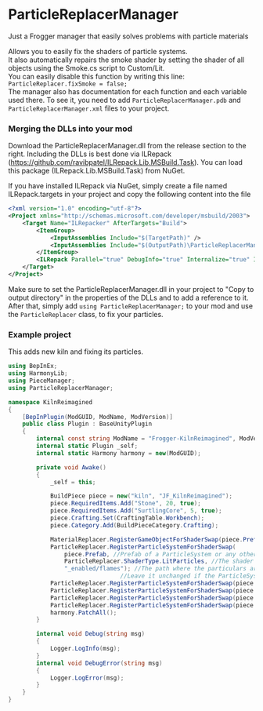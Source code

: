 # ParticleReplacerManager
 Just a Frogger manager that easily solves problems with particle materials

Allows you to easily fix the shaders of particle systems.<br>
It also automatically repairs the smoke shader by setting the shader of all objects using the Smoke.cs script to Custom/Lit.<br>
You can easily disable this function by writing this line: ```ParticleReplacer.fixSmoke = false;```<br>
The manager also has documentation for each function and each variable used there. To see it, you need to add ```ParticleReplacerManager.pdb``` and ```ParticleReplacerManager.xml``` files to your project.

### Merging the DLLs into your mod
Download the ParticleReplacerManager.dll from the release section to the right. Including the DLLs is best done via ILRepack (https://github.com/ravibpatel/ILRepack.Lib.MSBuild.Task). You can load this package (ILRepack.Lib.MSBuild.Task) from NuGet.

If you have installed ILRepack via NuGet, simply create a file named ILRepack.targets in your project and copy the following content into the file

```xml
<?xml version="1.0" encoding="utf-8"?>
<Project xmlns="http://schemas.microsoft.com/developer/msbuild/2003">
    <Target Name="ILRepacker" AfterTargets="Build">
        <ItemGroup>
            <InputAssemblies Include="$(TargetPath)" />
            <InputAssemblies Include="$(OutputPath)\ParticleReplacerManager.dll" />
        </ItemGroup>
        <ILRepack Parallel="true" DebugInfo="true" Internalize="true" InputAssemblies="@(InputAssemblies)" OutputFile="$(TargetPath)" TargetKind="SameAsPrimaryAssembly" LibraryPath="$(OutputPath)" />
    </Target>
</Project>
```

Make sure to set the ParticleReplacerManager.dll in your project to "Copy to output directory" in the properties of the DLLs and to add a reference to it. 
After that, simply add ```using ParticleReplacerManager;``` to your mod and use the ```ParticleReplacer``` class, to fix your particles.

### Example project
This adds new kiln and fixing its particles.

```csharp
using BepInEx;
using HarmonyLib;
using PieceManager;
using ParticleReplacerManager;

namespace KilnReimagined
{
    [BepInPlugin(ModGUID, ModName, ModVersion)]
    public class Plugin : BaseUnityPlugin
    {
        internal const string ModName = "Frogger-KilnReimagined", ModVersion = "0.0.1", ModGUID = "com.Frogger.KilnReimagined";
        internal static Plugin _self;
        internal static Harmony harmony = new(ModGUID);

        private void Awake()
        {
            _self = this;

            BuildPiece piece = new("kiln", "JF_KilnReimagined");
            piece.RequiredItems.Add("Stone", 20, true);
            piece.RequiredItems.Add("SurtlingCore", 5, true);
            piece.Crafting.Set(CraftingTable.Workbench);
            piece.Category.Add(BuildPieceCategory.Crafting);

            MaterialReplacer.RegisterGameObjectForShaderSwap(piece.Prefab, MaterialReplacer.ShaderType.UseUnityShader);
            ParticleReplacer.RegisterParticleSystemForShaderSwap(
                piece.Prefab, //Prefab of a ParticleSystem or any other prefab having them inside itself.
                ParticleReplacer.ShaderType.LitParticles, //The shader to be applied to the material of the particles.
                "_enabled/flames"); //The path where the particulars are located inside the prefab.
                                //Leave it unchanged if the ParticleSystem component is on the prefab itself.
            ParticleReplacer.RegisterParticleSystemForShaderSwap(piece.Prefab, ParticleReplacer.ShaderType.LitParticles, "_enabled/smoke (1)");
            ParticleReplacer.RegisterParticleSystemForShaderSwap(piece.Prefab, ParticleReplacer.ShaderType.LitParticles, "_enabled/smok_small");
            ParticleReplacer.RegisterParticleSystemForShaderSwap(piece.Prefab, ParticleReplacer.ShaderType.LitParticles, "_enabled/smok_small (1)");
            ParticleReplacer.RegisterParticleSystemForShaderSwap(piece.Prefab, ParticleReplacer.ShaderType.LitParticles, "_enabled/flare");
            harmony.PatchAll();
        }

        internal void Debug(string msg)
        {
            Logger.LogInfo(msg);
        }
        internal void DebugError(string msg)
        {
            Logger.LogError(msg);
        }
    }
}
```